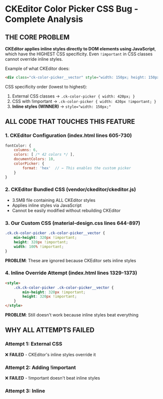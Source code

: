 # CKEditor Color Picker CSS Bug - Complete Analysis

## THE CORE PROBLEM

**CKEditor applies inline styles directly to DOM elements using JavaScript**, which have the HIGHEST CSS specificity. Even `!important` in CSS classes cannot override inline styles.

Example of what CKEditor does:
```html
<div class="ck-color-picker__vector" style="width: 150px; height: 150px;">
```

CSS specificity order (lowest to highest):
1. External CSS classes → `.ck-color-picker { width: 420px; }`
2. CSS with !important → `.ck-color-picker { width: 420px !important; }`
3. **Inline styles (WINNER)** → `style="width: 150px;"`

## ALL CODE THAT TOUCHES THIS FEATURE

### 1. CKEditor Configuration (index.html lines 605-730)
```javascript
fontColor: {
    columns: 6,
    colors: [ /* 42 colors */ ],
    documentColors: 10,
    colorPicker: {
        format: 'hex'  // ← This enables the custom picker
    }
}
```

### 2. CKEditor Bundled CSS (vendor/ckeditor/ckeditor.js)
- 3.5MB file containing ALL CKEditor styles
- Applies inline styles via JavaScript
- Cannot be easily modified without rebuilding CKEditor

### 3. Our Custom CSS (material-design.css lines 644-897)
```css
.ck.ck-color-picker .ck-color-picker__vector {
    min-height: 320px !important;
    height: 320px !important;
    width: 100% !important;
}
```
**PROBLEM**: These are ignored because CKEditor sets inline styles

### 4. Inline Override Attempt (index.html lines 1329-1373)
```html
<style>
    .ck.ck-color-picker .ck-color-picker__vector {
        min-height: 320px !important;
        height: 320px !important;
    }
</style>
```
**PROBLEM**: Still doesn't work because inline styles beat everything

## WHY ALL ATTEMPTS FAILED

### Attempt 1: External CSS
❌ **FAILED** - CKEditor's inline styles override it

### Attempt 2: Adding !important
❌ **FAILED** - !important doesn't beat inline styles

### Attempt 3: Inline <style> at end of HTML
❌ **FAILED** - Still doesn't beat element.style

### Attempt 4: More specific selectors
❌ **FAILED** - Specificity doesn't matter vs inline styles

## THE REAL SOLUTION

We need to use **JavaScript to override the inline styles AFTER CKEditor applies them**.

### Solution Options:

#### Option A: MutationObserver (Best)
Watch for when CKEditor creates the color picker, then override its inline styles with JavaScript.

#### Option B: CSS Variables
If CKEditor uses CSS variables, we can override those.

#### Option C: Custom CKEditor Build
Rebuild CKEditor with custom color picker dimensions (complex, time-consuming).

#### Option D: Wrapper Transform
Use CSS transform: scale() on the parent to make it appear larger (hacky but works).

## THE FIX - JavaScript Override

We need to add JavaScript that runs AFTER CKEditor creates the color picker and forcefully sets the styles.

```javascript
// Wait for CKEditor to create color picker, then override
document.addEventListener('DOMContentLoaded', () => {
    const observer = new MutationObserver((mutations) => {
        const picker = document.querySelector('.ck-color-picker');
        if (picker) {
            // Force override inline styles
            picker.style.setProperty('width', '420px', 'important');
            picker.style.setProperty('min-width', '420px', 'important');
            
            const vector = picker.querySelector('.ck-color-picker__vector');
            if (vector) {
                vector.style.setProperty('width', '100%', 'important');
                vector.style.setProperty('height', '320px', 'important');
            }
            
            const sliders = picker.querySelectorAll('.ck-color-picker__slider');
            sliders.forEach(slider => {
                slider.style.setProperty('height', '32px', 'important');
            });
        }
    });
    
    observer.observe(document.body, {
        childList: true,
        subtree: true
    });
});
```

## CSS SPECIFICITY RULES (Why we failed)

```
Inline styles (element.style)     = 1,0,0,0  ← HIGHEST (CKEditor uses this)
ID selector (#id)                  = 0,1,0,0
Class selector (.class)            = 0,0,1,0  ← Our CSS
Element selector (div)             = 0,0,0,1

!important adds to any of above, but:
- Inline !important > CSS !important
- CKEditor doesn't use !important, just inline styles
```

## FILES MODIFIED (All attempts)

1. `/material-design.css` - Lines 644-897 (color picker styles)
2. `/index.html` - Lines 605-730 (config), 1329-1373 (inline styles)

## NEXT STEPS - IMPLEMENT THE REAL FIX

1. Add MutationObserver JavaScript to watch for color picker creation
2. Override inline styles using JavaScript `style.setProperty()` with 'important'
3. This will FINALLY work because JS can modify inline styles directly
